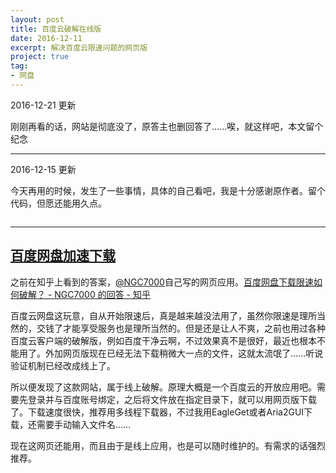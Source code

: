 ```yaml
---
layout: post
title: 百度云破解在线版
date: 2016-12-11
excerpt: 解决百度云限速问题的网页版
project: true
tag: 
- 网盘
---
```


2016-12-21 更新

刚刚再看的话，网站是彻底没了，原答主也删回答了……唉，就这样吧，本文留个纪念

---

2016-12-15 更新

今天再用的时候，发生了一些事情，具体的自己看吧，我是十分感谢原作者。留个代码，但愿还能用久点。

```

```

---

## [百度网盘加速下载](http://www.loveno.net/baiduyun/login.html)

之前在知乎上看到的答案，[@NGC7000](https://www.zhihu.com/people/NGC7000/)自己写的网页应用。[百度网盘下载限速如何破解？ - NGC7000 的回答 - 知乎](https://www.zhihu.com/question/28333225/answer/113485825)

百度云网盘这玩意，自从开始限速后，真是越来越没法用了，虽然你限速是理所当然的，交钱了才能享受服务也是理所当然的。但是还是让人不爽，之前也用过各种百度云客户端的破解版，例如百度干净云啊，不过效果真不是很好，最近也根本不能用了。外加网页版现在已经无法下载稍微大一点的文件，这就太流氓了……听说验证机制已经改成线上了。

所以便发现了这款网站，属于线上破解。原理大概是一个百度云的开放应用吧。需要先登录并与百度账号绑定，之后将文件放在指定目录下，就可以用网页版下载了。下载速度很快，推荐用多线程下载器，不过我用EagleGet或者Aria2GUI下载，还需要手动输入文件名……

现在这网页还能用，而且由于是线上应用，也是可以随时维护的。有需求的话强烈推荐。